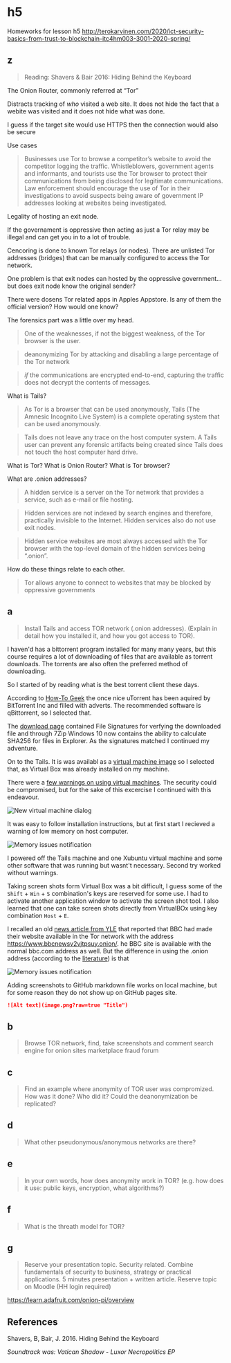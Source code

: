 # h5

Homeworks for lesson h5
<http://terokarvinen.com/2020/ict-security-basics-from-trust-to-blockchain-itc4hm003-3001-2020-spring/>

## z

> Reading: Shavers & Bair 2016: Hiding Behind the Keyboard

The Onion Router, commonly referred at “Tor”

Distracts tracking of _who_ visited a web site. It does not hide the fact that
a webite was visited and it does not hide what was done.

I guess if the target site would use HTTPS then the connection would also be
secure

Use cases 
> Businesses use Tor to browse a competitor’s website to avoid the competitor logging the traffic. Whistleblowers, government agents and informants, and tourists use the Tor browser to protect their communications from being disclosed for legitimate communications. Law enforcement should encourage the use of Tor in their investigations to avoid suspects being aware of government IP addresses looking at websites being investigated.

Legality of hosting an exit node.

If the governament is oppressive then acting as just a Tor relay may be illegal and
can get you in to a lot of trouble.

Cencoring is done to known Tor relays (or nodes). There are unlisted Tor
addresses (bridges) that can be manually configured to access the Tor network.

One problem is that exit nodes can hosted by the oppressive government... 
but does exit node know the original sender?

There were dosens Tor related apps in Apples Appstore. Is any of them the 
official version? How would one know?


The forensics part was a little over my head.

> One of the weaknesses, if not the biggest weakness, of the Tor browser is the user. 

> deanonymizing Tor by attacking and disabling a large percentage of the Tor network 

>  _if_ the communications are encrypted end-to-end, capturing the traffic does not decrypt the contents of messages.


What is Tails? 

> As Tor is a browser that can be used anonymously, Tails (The Amnesic Incognito Live System) is a complete operating system that can be used anonymously.

> Tails does not leave any trace on the host computer system. A Tails user can prevent any forensic artifacts being created since Tails does not touch the host computer hard drive.


What is Tor? What is Onion Router? What is Tor browser?

What are .onion addresses?

> A hidden service is a server on the Tor network that provides a service, such as e-mail or file hosting. 

> Hidden services are not indexed by search engines and therefore, practically invisible to the Internet. Hidden services also do not use exit nodes.

> Hidden service websites are most always accessed with the Tor browser with the top-level domain of the hidden services being “.onion”.

How do these things relate to each other.

> Tor allows anyone to connect to websites that may be blocked by oppressive governments



## a

> Install Tails and access TOR network (.onion addresses). (Explain in detail how you installed it, and how you got access to TOR).

I haven'd has a bittorrent program installed for many many years, but this 
course requires a lot of downloading of files that are available as torrent 
downloads. The torrents are also often the preferred method of downloading.

So I started of by reading what is the best torrent client these days.

According to [How-To Geek](https://www.howtogeek.com/197542/the-4-best-alternatives-to-utorrent-on-windows/) the once nice uTorrent has 
been aquired by BitTorrent Inc and filled with adverts. The recommended software
is qBittorrent, so I selected that.

The [download page](https://www.fosshub.com/qBittorrent.html) contained File Signatures for verfying the downloaded file and
through 7Zip Windows 10 now contains the ability to calculate SHA256 for files in
Explorer. As the signatures matched I continued my adventure.

On to the Tails. It is was availabl as a [virtual machine image](https://tails.boum.org/install/vm-download/index.en.html) so I selected that, as 
Virtual Box was already installed on my machine.

There were a [few warnings on using virtual machines](https://tails.boum.org/doc/advanced_topics/virtualization/index.en.html). The security could be 
compromised, but for the sake of this excercise I continued with this endeavour.

![New virtual machine dialog](./tails-from-iso.png?raw=true "Add new virtual machine for Tails")

It was easy to follow installation instructions, but at first start I recieved 
a warning of low memory on host computer.

![Memory issues notification](trouble.png?raw=true "Memory problems with virtual machine")

I powered off the Tails machine and one Xubuntu virtual machine and some other 
software that was running but wasnt't necessary. Second try worked without 
warnings.

Taking screen shots form Virtual Box was a bit difficult, I guess some of the
`Shift` + `Win` + `S` combination's keys are reserved for some use. I had to
activate another application window to activate the screen shot tool. I also 
learned that one can take screen shots directly from VirtualBOx using 
key combination `Host` + `E`.

I recalled an old [news article from YLE](https://yle.fi/uutiset/3-11035384) that reported that BBC had made their
website available in the Tor network with the address <https://www.bbcnewsv2vjtpsuy.onion/>.
he BBC site is available with the normal bbc.com address as well. But the 
difference in using the .onion address (according to the [literature](#z)) is that 

![Memory issues notification](2-bbc-sites.png?raw=true "BBC.com through Tor")

Adding screenshots to GitHub markdown file works on local machine, but for some
reason they do not show up on GitHub pages site.

```markdown
![Alt text](image.png?raw=true "Title")
```


## b

> Browse TOR network, find, take screenshots and comment
>    search engine for onion sites
>    marketplace
>    fraud
>    forum

## c

> Find an example where anonymity of TOR user was compromized. How was it done? Who did it? Could the deanonymization be replicated?

## d

> What other pseudonymous/anonymous networks are there?

## e

> In your own words, how does anonymity work in TOR? (e.g. how does it use: public keys, encryption, what algorithms?)

## f

> What is the threath model for TOR?

## g

> Reserve your presentation topic. Security related. Combine fundamentals of security to business, strategy or practical applications. 5 minutes presentation + written article. Reserve topic on Moodle (HH login required)

https://learn.adafruit.com/onion-pi/overview


## References

Shavers, B, Bair, J. 2016. Hiding Behind the Keyboard

_Soundtrack was: Vatican Shadow - Luxor Necropolitics EP_